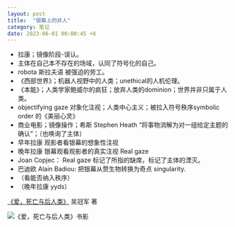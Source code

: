 ```yaml
---
layout: post
title:  "银幕上的非人"
category: 笔记
date: 2023-06-01 00:00:45 +8
---
```

- 拉康；镜像阶段-误认。
- 主体在自己本不存在的场域，认同了符号化的自己。
- robota 斯拉夫语 被强迫的劳工。
- 《西部世界》；机器人视野中的人类；unethical的人机伦理。
- 《本能》；人类学家鲍威尔的疯狂；放弃人类的dominion；世界并非只属于人类。
- objectifying gaze 对象化注视；人类中心主义；被拉入符号秩序symbolic order 的《美丽心灵》
- 商业电影；镜像操作；希斯 Stephen Heath “将事物消解为对一组给定主题的确认”；（也唤询了主体）
- 早年拉康 观影者看银幕的想象性注视
- 晚年拉康 银幕观看观影者的真实注视 Real gaze
- Joan Copjec： Real gaze 标记了所指的缺席，标记了主体的湮灭。
- 巴迪欧 Alain Badiou: 把银幕从赘生物转换为奇点 singularity.
- （看能否纳入秩序）
- （晚年拉康 yyds）

[《爱，死亡与后人类》](https://book.douban.com/subject/34858181/) 吴冠军 著

<image src="https://img2.doubanio.com/view/subject/l/public/s33533891.jpg" alt="《爱，死亡与后人类》书影" width=" ">
